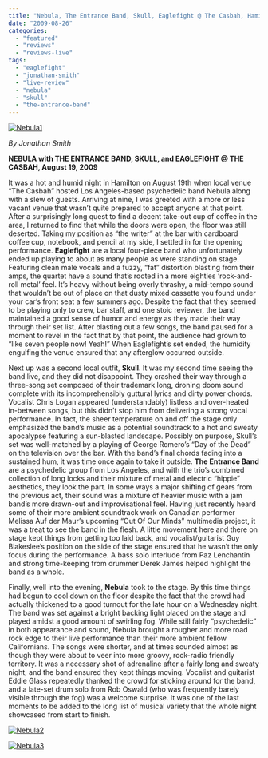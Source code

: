 ```yaml
---
title: "Nebula, The Entrance Band, Skull, Eaglefight @ The Casbah, Hamilton ON, August 19, 2009"
date: "2009-08-26"
categories: 
  - "featured"
  - "reviews"
  - "reviews-live"
tags: 
  - "eaglefight"
  - "jonathan-smith"
  - "live-review"
  - "nebula"
  - "skull"
  - "the-entrance-band"
---
```


[![Nebula1](http://www.hellbound.ca/wp-content/uploads/2009/08/Nebula1-300x225.jpg "Nebula1")](http://www.hellbound.ca/wp-content/uploads/2009/08/Nebula1.jpeg)

_By Jonathan Smith_

**NEBULA with THE ENTRANCE BAND, SKULL, and EAGLEFIGHT @ THE CASBAH, August 19, 2009**

It was a hot and humid night in Hamilton on August 19th when local venue “The Casbah” hosted Los Angeles-based psychedelic band Nebula along with a slew of guests. Arriving at nine, I was greeted with a more or less vacant venue that wasn’t quite prepared to accept anyone at that point. After a surprisingly long quest to find a decent take-out cup of coffee in the area, I returned to find that while the doors were open, the floor was still deserted. Taking my position as “the writer” at the bar with cardboard coffee cup, notebook, and pencil at my side, I settled in for the opening performance. **Eaglefight** are a local four-piece band who unfortunately ended up playing to about as many people as were standing on stage. Featuring clean male vocals and a fuzzy, “fat” distortion blasting from their amps, the quartet have a sound that’s rooted in a more eighties ‘rock-and-roll metal’ feel. It’s heavy without being overly thrashy, a mid-tempo sound that wouldn’t be out of place on that dusty mixed cassette you found under your car’s front seat a few summers ago. Despite the fact that they seemed to be playing only to crew, bar staff, and one stoic reviewer, the band maintained a good sense of humor and energy as they made their way through their set list. After blasting out a few songs, the band paused for a moment to revel in the fact that by that point, the audience had grown to “like seven people now! Yeah!” When Eaglefight’s set ended, the humidity engulfing the venue ensured that any afterglow occurred outside.

Next up was a second local outfit, **Skull**. It was my second time seeing the band live, and they did not disappoint. They crashed their way through a three-song set composed of their trademark long, droning doom sound complete with its incomprehensibly guttural lyrics and dirty power chords. Vocalist Chris Logan appeared (understandably) listless and over-heated in-between songs, but this didn’t stop him from delivering a strong vocal performance. In fact, the sheer temperature on and off the stage only emphasized the band’s music as a potential soundtrack to a hot and sweaty apocalypse featuring a sun-blasted landscape. Possibly on purpose, Skull’s set was well-matched by a playing of George Romero’s “Day of the Dead” on the television over the bar. With the band’s final chords fading into a sustained hum, it was time once again to take it outside. **The Entrance Band** are a psychedelic group from Los Angeles, and with the trio’s combined collection of long locks and their mixture of metal and electric “hippie” aesthetics, they look the part. In some ways a major shifting of gears from the previous act, their sound was a mixture of heavier music with a jam band’s more drawn-out and improvisational feel. Having just recently heard some of their more ambient soundtrack work on Canadian performer Melissa Auf der Maur’s upcoming “Out Of Our Minds” multimedia project, it was a treat to see the band in the flesh. A little movement here and there on stage kept things from getting too laid back, and vocalist/guitarist Guy Blakeslee’s position on the side of the stage ensured that he wasn’t the only focus during the performance. A bass solo interlude from Paz Lenchantin and strong time-keeping from drummer Derek James helped highlight the band as a whole.

Finally, well into the evening, **Nebula** took to the stage. By this time things had begun to cool down on the floor despite the fact that the crowd had actually thickened to a good turnout for the late hour on a Wednesday night. The band was set against a bright backing light placed on the stage and played amidst a good amount of swirling fog. While still fairly “psychedelic” in both appearance and sound, Nebula brought a rougher and more road rock edge to their live performance than their more ambient fellow Californians. The songs were shorter, and at times sounded almost as though they were about to veer into more groovy, rock-radio friendly territory. It was a necessary shot of adrenaline after a fairly long and sweaty night, and the band ensured they kept things moving. Vocalist and guitarist Eddie Glass repeatedly thanked the crowd for sticking around for the band, and a late-set drum solo from Rob Oswald (who was frequently barely visible through the fog) was a welcome surprise. It was one of the last moments to be added to the long list of musical variety that the whole night showcased from start to finish.

[![Nebula2](http://www.hellbound.ca/wp-content/uploads/2009/08/Nebula2-225x300.jpg "Nebula2")](http://www.hellbound.ca/wp-content/uploads/2009/08/Nebula2.jpeg)

[![Nebula3](http://www.hellbound.ca/wp-content/uploads/2009/08/Nebula3-300x225.jpg "Nebula3")](http://www.hellbound.ca/wp-content/uploads/2009/08/Nebula3.jpeg)
